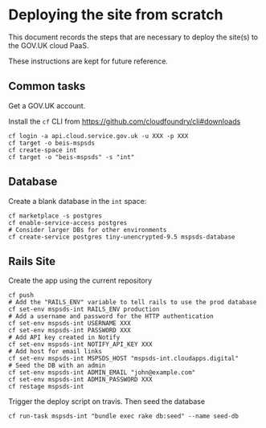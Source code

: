 # Deploying the site from scratch

This document records the steps that are necessary
to deploy the site(s) to the GOV.UK cloud PaaS.

These instructions are kept for future reference.

## Common tasks

Get a GOV.UK account.

Install the `cf` CLI from https://github.com/cloudfoundry/cli#downloads

    cf login -a api.cloud.service.gov.uk -u XXX -p XXX
    cf target -o beis-mspsds
    cf create-space int
    cf target -o "beis-mspsds" -s "int"

## Database

Create a blank database in the `int` space:

    cf marketplace -s postgres
    cf enable-service-access postgres
    # Consider larger DBs for other environments
    cf create-service postgres tiny-unencrypted-9.5 mspsds-database

## Rails Site

Create the app using the current repository

    cf push
    # Add the "RAILS_ENV" variable to tell rails to use the prod database
    cf set-env mspsds-int RAILS_ENV production
    # Add a username and password for the HTTP authentication
    cf set-env mspsds-int USERNAME XXX
    cf set-env mspsds-int PASSWORD XXX
    # Add API key created in Notify
    cf set-env mspsds-int NOTIFY_API_KEY XXX
    # Add host for email links
    cf set-env mspsds-int MSPSDS_HOST "mspsds-int.cloudapps.digital"
    # Seed the DB with an admin
    cf set-env mspsds-int ADMIN_EMAIL "john@example.com"
    cf set-env mspsds-int ADMIN_PASSWORD XXX
    cf restage mspsds-int

Trigger the deploy script on travis.
Then seed the database

    cf run-task mspsds-int "bundle exec rake db:seed" --name seed-db
